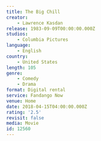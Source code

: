 ```yaml
---
title: The Big Chill
creator:
    - Lawrence Kasdan
release: 1983-09-09T00:00:00.000Z
studios:
    - Columbia Pictures
language:
    - English
country:
    - United States
length: 105
genre:
    - Comedy
    - Drama
format: Digital rental
service: Fandango Now
venue: Home
date: 2018-04-15T04:00:00.000Z
rating: '2.5'
revisit: false
media: Movie
id: 12560
---
```



